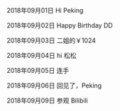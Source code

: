 2018年09月01日
Hi Peking

2018年09月02日
Happy Birthday DD

2018年09月03日
二姐的￥1024

2018年09月04日
hi 松松

2018年09月05日
连手

2018年09月06日
回见了，Peking

2018年09月09日
参观 Bilibili